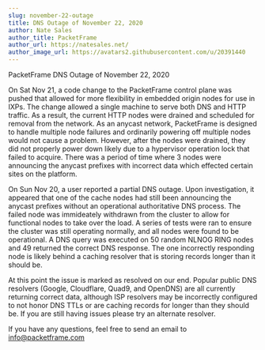```yaml
---
slug: november-22-outage
title: DNS Outage of November 22, 2020
author: Nate Sales
author_title: PacketFrame
author_url: https://natesales.net/
author_image_url: https://avatars2.githubusercontent.com/u/20391440
---
```


PacketFrame DNS Outage of November 22, 2020

On Sat Nov 21, a code change to the PacketFrame control plane was pushed that allowed for more flexibility in embedded origin nodes for use in IXPs. The change allowed a single machine to serve both DNS and HTTP traffic. As a result, the current HTTP nodes were drained and scheduled for removal from the network. As an anycast network, PacketFrame is designed to handle multiple node failures and ordinarily powering off multiple nodes would not cause a problem. However, after the nodes were drained, they did not properly power down likely due to a hypervisor operation lock that failed to acquire. There was a period of time where 3 nodes were announcing the anycast prefixes with incorrect data which effected certain sites on the platform.

On Sun Nov 20, a user reported a partial DNS outage. Upon investigation, it appeared that one of the cache nodes had still been announcing the anycast prefixes without an operational authoritative DNS process. The failed node was immideately withdrawn from the cluster to allow for functional nodes to take over the load. A series of tests were ran to ensure the cluster was still operating normally, and all nodes were found to be operational. A DNS query was executed on 50 random NLNOG RING nodes and 49 returned the correct DNS response. The one incorrectly responding node is likely behind a caching resolver that is storing records longer than it should be.

At this point the issue is marked as resolved on our end. Popular public DNS resolvers (Google, Cloudflare, Quad9, and OpenDNS) are all currently returning correct data, although ISP resolvers may be incorrectly configured to not honor DNS TTLs or are caching records for longer than they should be. If you are still having issues please try an alternate resolver.

If you have any questions, feel free to send an email to info@packetframe.com
